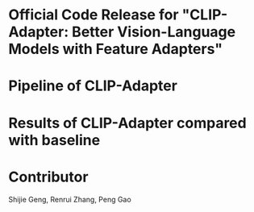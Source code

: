 # Official Code Release for "CLIP-Adapter: Better Vision-Language Models with Feature Adapters"

# Pipeline of CLIP-Adapter


# Results of CLIP-Adapter compared with baseline

# Contributor
Shijie Geng, Renrui Zhang, Peng Gao

